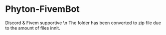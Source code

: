 # Phyton-FivemBot
Discord &amp; Fivem supportive \n
The folder has been converted to zip file due to the amount of files innit.
